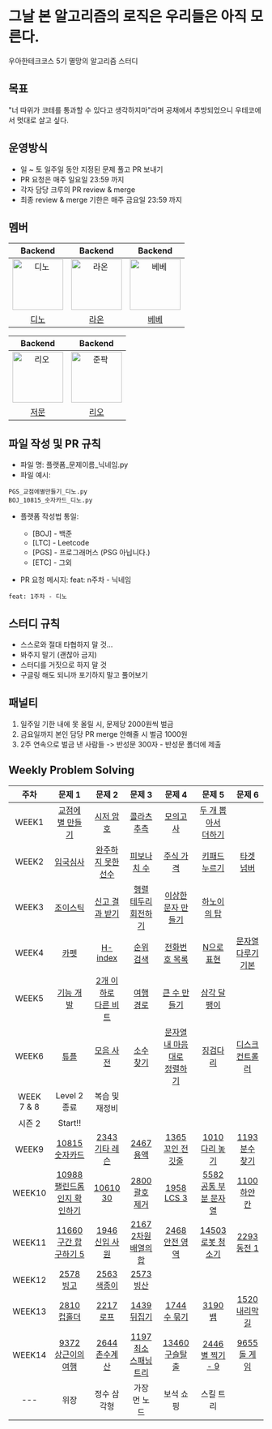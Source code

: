 # 그날 본 알고리즘의 로직은 우리들은 아직 모른다.

우아한테크코스 5기 멸망의 알고리즘 스터디

## 목표

"너 따위가 코테를 통과할 수 있다고 생각하지마"라며 공채에서 추방되었으니 우테코에서 멋대로 살고 싶다.

## 운영방식

- 일 ~ 토 일주일 동안 지정된 문제 풀고 PR 보내기
- PR 요청은 매주 일요일 23:59 까지
- 각자 담당 크루의 PR review & merge
- 최종 review & merge 기한은 매주 금요일 23:59 까지

## 멤버

|                                         Backend                                          |                                         Backend                                          |                                         Backend                                          |    
| :--------------------------------------------------------------------------------------: | :--------------------------------------------------------------------------------------: | :--------------------------------------------------------------------------------------: |
| <img src="https://avatars.githubusercontent.com/u/77482065?v=4" width=100px alt="디노"/> | <img src="https://avatars.githubusercontent.com/u/64852591?v=4" width=100px alt="라온"/> |<img src="https://avatars.githubusercontent.com/u/94087228?v=4" width=100px alt="베베"/>  |
|                       [디노](https://github.com/jjongwa)                        |                         [라온](https://github.com/mcodnjs)                             |                          [베베](https://github.com/wonyongChoi05)                                  |

|                                        Backend                                         |               Backend               |
|:--------------------------------------------------------------------------------------:|:----------------------------------:| 
| <img src="https://avatars.githubusercontent.com/u/89302528?v=4" width=100px alt="리오"/> | <img src="https://avatars.githubusercontent.com/u/112045553?v=4" width=100px alt="준팍"/> |
|                            [저문](https://github.com/jeomxon)                            |                            [리오](https://github.com/Jaeyoung22)                            |      [준팍](https://github.com/junpakPark)               |


## 파일 작성 및 PR 규칙
- 파일 명: 플랫폼_문제이름_닉네임.py
- 파일 예시:

```
PGS_교점에별만들기_디노.py
BOJ_10815_숫자카드_디노.py
```

- 플랫폼 작성법 통일: 
  * [BOJ] - 백준
  * [LTC] - Leetcode
  * [PGS] - 프로그래머스 (PSG 아닙니다.)
  * [ETC] - 그외


- PR 요청 메시지: feat: n주차 - 닉네임
```
feat: 1주차 - 디노
```

## 스터디 규칙
- 스스로와 절대 타협하지 말 것…
- 봐주지 말기 (괜찮아 금지)
- 스터디를 거짓으로 하지 말 것
- 구글링 해도 되니까 포기하지 말고 풀어보기

## 패널티

1. 일주일 기한 내에 못 올릴 시, 문제당 2000원씩 벌금
2. 금요일까지 본인 담당 PR merge 안해줄 시 벌금 1000원
3. 2주 연속으로 벌금 낸 사람들 -> 반성문 300자 - 반성문 폴더에 제출


## Weekly Problem Solving
| **주차** | **문제 1**      | **문제 2**       | **문제 3**   | **문제 4**  | **문제 5**        | **문제 6**        |
|:----:|:----:|:----:|:----:|:----:|:----:|:----:|
| WEEK1  | [교점에<br>별 만들기](https://school.programmers.co.kr/learn/courses/30/lessons/87377) | [시저 암호](https://school.programmers.co.kr/learn/courses/30/lessons/12926)      | [콜라츠 추측](https://school.programmers.co.kr/learn/courses/30/lessons/12943) | [모의고사](https://school.programmers.co.kr/learn/courses/30/lessons/42840)  | [두 개 뽑아서<br>더하기](https://school.programmers.co.kr/learn/courses/30/lessons/68644) |
| WEEK2  | [입국심사](https://school.programmers.co.kr/learn/courses/30/lessons/43238)      | [완주하지 못한<br>선수](https://school.programmers.co.kr/learn/courses/30/lessons/42576) | [피보나치 수](https://school.programmers.co.kr/learn/courses/30/lessons/12945) | [주식 가격](https://school.programmers.co.kr/learn/courses/30/lessons/42584) | [키패드 누르기](https://school.programmers.co.kr/learn/courses/30/lessons/67256)     |  [타겟 넘버](https://school.programmers.co.kr/learn/courses/30/lessons/43165) |
| WEEK3 | [조이스틱](https://school.programmers.co.kr/learn/courses/30/lessons/42860) | [신고 결과 받기](https://school.programmers.co.kr/learn/courses/30/lessons/92334)  | [행렬 테두리<br>회전하기](https://school.programmers.co.kr/learn/courses/30/lessons/77485)  | [이상한 문자 만들기](https://school.programmers.co.kr/learn/courses/30/lessons/12930)   | [하노이의 탑](https://school.programmers.co.kr/learn/courses/30/lessons/12946) |  |
| WEEK4 | [카펫](https://school.programmers.co.kr/learn/courses/30/lessons/42842) | [H-index](https://school.programmers.co.kr/learn/courses/30/lessons/42747) | [순위 검색](https://school.programmers.co.kr/learn/courses/30/lessons/72412) | [전화번호 목록](https://school.programmers.co.kr/learn/courses/30/lessons/42577) | [N으로 표현](https://school.programmers.co.kr/learn/courses/30/lessons/42895) | [문자열 다루기<br>기본](https://school.programmers.co.kr/learn/courses/30/lessons/12918) |
| WEEK5 | [기능 개발](https://school.programmers.co.kr/learn/courses/30/lessons/42586) | [2개 이하로<br>다른 비트](https://school.programmers.co.kr/learn/courses/30/lessons/77885) | [여행 경로](https://school.programmers.co.kr/learn/courses/30/lessons/43164) | [큰 수 만들기](https://school.programmers.co.kr/learn/courses/30/lessons/42883) | [삼각 달팽이](https://school.programmers.co.kr/learn/courses/30/lessons/68645) |  |
| WEEK6 | [튜플](https://school.programmers.co.kr/learn/courses/30/lessons/64065) | [모음 사전](https://school.programmers.co.kr/learn/courses/30/lessons/84512) | [소수 찾기](https://school.programmers.co.kr/learn/courses/30/lessons/42839) | [문자열 내 마음대로<br>정렬하기](https://school.programmers.co.kr/learn/courses/30/lessons/12915) | [징검다리](https://school.programmers.co.kr/learn/courses/30/lessons/43236) | [디스크 컨트롤러](https://school.programmers.co.kr/learn/courses/30/lessons/42627) |
| WEEK<br>7 & 8 | Level 2 종료 | 복습 및<br>재정비 |  |  |  |  |
| 시즌 2  | Start!! |  |  |  |  |  |
| WEEK9 | [10815<br>숫자카드](https://www.acmicpc.net/problem/10815) | [2343<br>기타 레슨](https://www.acmicpc.net/problem/2343) | [2467<br>용액](https://www.acmicpc.net/problem/2467) | [1365<br>꼬인 전깃줄](https://www.acmicpc.net/problem/1365) | [1010<br>다리 놓기](https://www.acmicpc.net/problem/1010) | [1193<br>분수 찾기](https://www.acmicpc.net/problem/1193) |
| WEEK10 | [10988<br>팰린드롬인지 확인하기](https://www.acmicpc.net/problem/10988) | [10610<br>30](https://www.acmicpc.net/problem/10610) | [2800<br>괄호 제거](https://www.acmicpc.net/problem/2800) | [1958<br>LCS 3](https://www.acmicpc.net/problem/1958) | [5582<br>공통 부분 문자열](https://www.acmicpc.net/problem/5582) | [1100<br>하얀 칸](https://www.acmicpc.net/problem/1100) |
| WEEK11 | [11660<br>구간 합 구하기 5](https://www.acmicpc.net/problem/11660) | [1946<br>신입 사원](https://www.acmicpc.net/problem/1946) | [2167<br>2차원 배열의 합](https://www.acmicpc.net/problem/2167) | [2468<br>안전 영역](https://www.acmicpc.net/problem/2468) | [14503<br>로봇 청소기](https://www.acmicpc.net/problem/14503) | [2293<br>동전 1](https://www.acmicpc.net/problem/2293) |
| WEEK12 | [2578<br>빙고](https://www.acmicpc.net/problem/2578) | [2563<br>색종이](https://www.acmicpc.net/problem/2563) | [2573<br>빙산](https://www.acmicpc.net/problem/2573) |  |  |  |
| WEEK13 | [2810<br>컵홀더](https://www.acmicpc.net/problem/2810) | [2217<br>로프](https://www.acmicpc.net/problem/2217) | [1439<br>뒤집기](https://www.acmicpc.net/problem/1439) | [1744<br>수 묶기](https://www.acmicpc.net/problem/1744) | [3190<br>뱀](https://www.acmicpc.net/problem/3190) | [1520<br>내리막 길](https://www.acmicpc.net/problem/1520) |
| WEEK14 | [9372<br>상근이의 여행](https://www.acmicpc.net/problem/9372) |[2644<br>촌수계산](https://www.acmicpc.net/problem/2644) | [1197<br>최소 스패닝 트리](https://www.acmicpc.net/problem/1197) |  [13460<br>구슬탈출](https://www.acmicpc.net/problem/13460) | [2446<br>별 찍기 - 9](https://www.acmicpc.net/problem/2446) | [9655<br>돌 게임](https://www.acmicpc.net/problem/9655) |
| --- | 위장 | 정수 삼각형 | 가장 먼 노드 | 보석 쇼핑 | 스킬 트리 |  |
